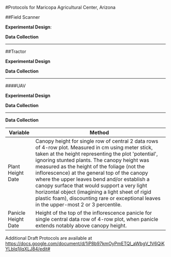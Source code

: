 #Protocols for Maricopa Agricultural Center, Arizona

##Field Scanner

**Experimental Design**:

**Data Collection**



_________________________

##Tractor



**Experimental Design**


**Data Collection**


______________________________
####UAV

**Experimental Design**


**Data Collection**

_______________




**Data Collection**

| Variable | Method |
| --- |--- |
| Plant Height Date|Canopy height for single row of central 2 data rows of 4-row plot. Measured in cm using meter stick, taken at the height representing the plot 'potential', ignoring stunted plants. The canopy height was measured as the height of the foliage (not the inflorescence) at the general top of the canopy where the upper leaves bend and/or establish a canopy surface that would support a very light horizontal object (imagining a light sheet of rigid plastic foam), discounting rare or exceptional leaves in the upper-most 2 or 3 percentile. |
|Panicle Height Date|Height of the top of the inflorescence panicle for single central data row of 4-row plot, when panicle extends notably above canopy height.|

Additional Draft Protocols are available at https://docs.google.com/document/d/1iP8b97kmOyPmETQI_aWbgV_1V6QiKYLblq1jIqXLJ84/edit#
